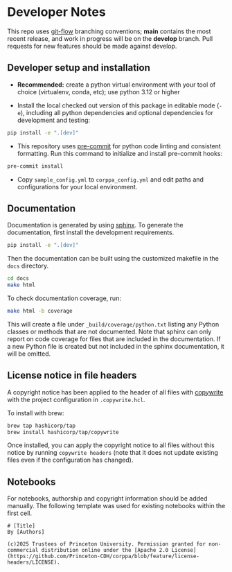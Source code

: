 # Developer Notes

This repo uses [git-flow](https://github.com/nvie/gitflow) branching conventions; **main** contains the most recent release, and work in progress will be on the **develop** branch. Pull requests for new features should be made against develop.

## Developer setup and installation

- **Recommended:** create a python virtual environment with your tool of choice (virtualenv, conda, etc); use python 3.12 or higher

- Install the local checked out version of this package in editable mode (`-e`), including all python dependencies and optional dependencies for development and testing:

```sh
pip install -e ".[dev]"
```

- This repository uses [pre-commit](https://pre-commit.com/) for python code linting and consistent formatting. Run this command to initialize and install pre-commit hooks:

```sh
pre-commit install
```

- Copy `sample_config.yml` to `corppa_config.yml` and edit paths and configurations for your local environment.

## Documentation
Documentation is generated by using [sphinx](https://www.sphinx-doc.org/en/master/). To
generate the documentation, first install the development requirements.

```sh
pip install -e ".[dev]"
```

Then the documentation can be built using the customized makefile in the `docs` directory.
```sh
cd docs
make html
```

To check documentation coverage, run:
```sh
make html -b coverage
```

This will create a file under `_build/coverage/python.txt` listing any Python classes or methods
that are not documented. Note that sphinx can only report on code coverage for files that are
included in the documentation. If a new Python file is created but not included in the sphinx
documentation, it will be omitted.

## License notice in file headers

A copyright notice has been applied to the header of all files with 
[copywrite](https://github.com/hashicorp/copywrite) with the project configuration in `.copywrite.hcl`.

To install with brew:
```sh
brew tap hashicorp/tap
brew install hashicorp/tap/copywrite
```

Once installed, you can apply the copyright notice to all files without this notice by running `copywrite headers` (note that it does not update existing files even if the configuration has changed).

## Notebooks
For notebooks, authorship and copyright information should be added manually.
The following template was used for existing notebooks within the first cell.
```
# [Title]
By [Authors]

(c)2025 Trustees of Princeton University. Permission granted for non-commercial distribution online under the [Apache 2.0 License](https://github.com/Princeton-CDH/corppa/blob/feature/license-headers/LICENSE).
```

